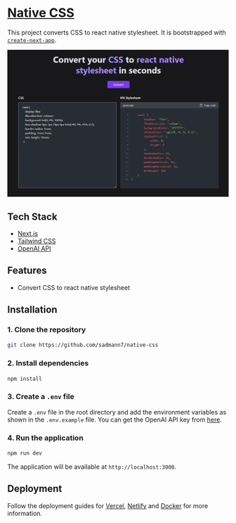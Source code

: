 # [Native CSS](https://nativecss.vercel.app/)

This project converts CSS to react native stylesheet. It is bootstrapped with [`create-next-app`](https://github.com/vercel/next.js/tree/canary/packages/create-next-app).

[![Native CSS](./public/screenshot.png)](https://nativecss.vercel.app/)

## Tech Stack

- [Next.js](https://nextjs.org)
- [Tailwind CSS](https://tailwindcss.com)
- [OpenAI API](https://platform.openai.com/overview)

## Features

- Convert CSS to react native stylesheet

## Installation

### 1. Clone the repository

```bash
git clone https://github.com/sadmann7/native-css
```

### 2. Install dependencies

```bash
npm install
```

### 3. Create a `.env` file

Create a `.env` file in the root directory and add the environment variables as shown in the `.env.example` file. You can get the OpenAI API key from [here](https://beta.openai.com/account/api-keys).

### 4. Run the application

```bash
npm run dev
```

The application will be available at `http://localhost:3000`.

## Deployment

Follow the deployment guides for [Vercel](https://create.t3.gg/en/deployment/vercel), [Netlify](https://create.t3.gg/en/deployment/netlify) and [Docker](https://create.t3.gg/en/deployment/docker) for more information.
